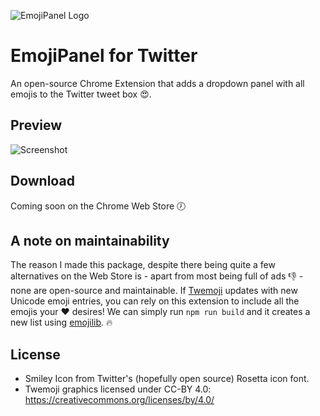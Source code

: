 ![EmojiPanel Logo](http://i.imgur.com/Os8izFU.png)
# EmojiPanel for Twitter

An open-source Chrome Extension that adds a dropdown panel with all emojis to the Twitter tweet box :heart_eyes:.

## Preview

![Screenshot](http://i.imgur.com/fsr32JX.png)

## Download

Coming soon on the Chrome Web Store :clock7:

## A note on maintainability

The reason I made this package, despite there being quite a few alternatives on the Web Store is - apart from most being full of ads :thumbsdown: - none are open-source and maintainable. If [Twemoji](https://github.com/twitter/twemoji) updates with new Unicode emoji entries, you can rely on this extension to include all the emojis your :heart: desires! We can simply run `npm run build` and it creates a new list using [emojilib](https://github.com/muan/emojilib). :fire:

## License

- Smiley Icon from Twitter's (hopefully open source) Rosetta icon font.
- Twemoji graphics licensed under CC-BY 4.0: https://creativecommons.org/licenses/by/4.0/